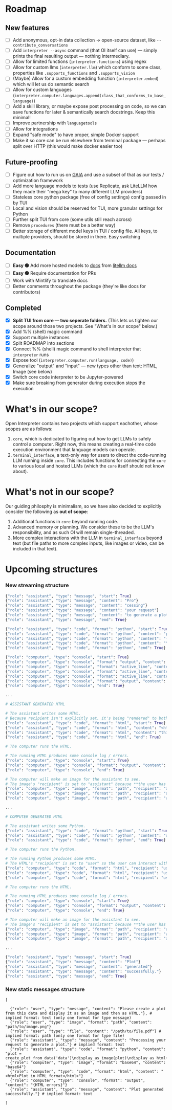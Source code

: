 # Roadmap

## New features

- [ ] Add anonymous, opt-in data collection → open-source dataset, like `--contribute_conversations`
- [ ] Add `interpreter --async` command (that OI itself can use) — simply prints the final resulting output — nothing intermediary.
- [ ] Allow for limited functions (`interpreter.functions`) using regex
- [ ] Allow for custom llms (`interpreter.llm`) which conform to some class, properties like `.supports_functions` and `.supports_vision`
- [ ] (Maybe) Allow for a custom embedding function (`interpreter.embed`) which will let us do semantic search
- [ ] Allow for custom languages (`interpreter.computer.languages.append(class_that_conforms_to_base_language)`)
- [ ] Add a skill library, or maybe expose post processing on code, so we can save functions for later & semantically search docstrings. Keep this minimal!
- [ ] Improve partnership with `languagetools`
- [ ] Allow for integrations
- [ ] Expand "safe mode" to have proper, simple Docker support
- [ ] Make it so core can be run elsewhere from terminal package — perhaps split over HTTP (this would make docker easier too)

## Future-proofing

- [ ] Figure out how to run us on [GAIA](https://huggingface.co/gaia-benchmark) and use a subset of that as our tests / optimization framework
- [ ] Add more language models to tests (use Replicate, ask LiteLLM how they made their "mega key" to many different LLM providers)
- [ ] Stateless core python package (free of config settings) config passed in by TUI
- [ ] Local and vision should be reserved for TUI, more granular settings for Python
- [ ] Further split TUI from core (some utils still reach across)
- [ ] Remove `procedures` (there must be a better way)
- [ ] Better storage of different model keys in TUI / config file. All keys, to multiple providers, should be stored in there. Easy switching

## Documentation

- [ ] **Easy 🟢** Add more hosted models to [docs](https://github.com/KillianLucas/open-interpreter/tree/main/docs/language-model-setup/hosted-models) from [litellm docs](https://docs.litellm.ai/docs/)
- [ ] **Easy 🟢** Require documentation for PRs
- [ ] Work with Mintlify to translate docs
- [ ] Better comments throughout the package (they're like docs for contributors)

## Completed

- [x] **Split TUI from core — two seperate folders.** (This lets us tighten our scope around those two projects. See "What's in our scope" below.)
- [x] Add %% (shell) magic command
- [x] Support multiple instances
- [x] Split ROADMAP into sections
- [x] Connect %% (shell) magic command to shell interpreter that `interpreter` runs
- [x] Expose tool (`interpreter.computer.run(language, code)`)
- [x] Generalize "output" and "input" — new types other than text: HTML, Image (see below)
- [x] Switch core code interpreter to be Jupyter-powered
- [x] Make sure breaking from generator during execution stops the execution

# What's in our scope?

Open Interpreter contains two projects which support eachother, whose scopes are as follows:

1. `core`, which is dedicated to figuring out how to get LLMs to safely control a computer. Right now, this means creating a real-time code execution environment that language models can operate.
2. `terminal_interface`, a text-only way for users to direct the code-running LLM running inside `core`. This includes functions for connecting the `core` to various local and hosted LLMs (which the `core` itself should not know about).

# What's not in our scope?

Our guiding philosphy is minimalism, so we have also decided to explicitly consider the following as **out of scope**:

1. Additional functions in `core` beyond running code.
2. Advanced memory or planning. We consider these to be the LLM's responsibility, and as such OI will remain single-threaded.
3. More complex interactions with the LLM in `terminal_interface` beyond text (but file paths to more complex inputs, like images or video, can be included in that text).

# Upcoming structures

### New streaming structure

```python
{"role": "assistant", "type": "message", "start": True}
{"role": "assistant", "type": "message", "content": "Pro"}
{"role": "assistant", "type": "message", "content": "cessing"}
{"role": "assistant", "type": "message", "content": "your request"}
{"role": "assistant", "type": "message", "content": "to generate a plot."}
{"role": "assistant", "type": "message", "end": True}

{"role": "assistant", "type": "code", "format": "python", "start": True}
{"role": "assistant", "type": "code", "format": "python", "content": "plot = create_plot_from_data"}
{"role": "assistant", "type": "code", "format": "python", "content": "('data')\ndisplay_as_image(plot)"}
{"role": "assistant", "type": "code", "format": "python", "content": "\ndisplay_as_html(plot)"}
{"role": "assistant", "type": "code", "format": "python", "end": True}

{"role": "computer", "type": "console", "start": True}
{"role": "computer", "type": "console", "format": "output", "content": "a printed statement"}
{"role": "computer", "type": "console", "format": "active_line", "content": "1"}
{"role": "computer", "type": "console", "format": "active_line", "content": "2"}
{"role": "computer", "type": "console", "format": "active_line", "content": "3"}
{"role": "computer", "type": "console", "format": "output", "content": "another printed statement"}
{"role": "computer", "type": "console", "end": True}

...

# ASSISTANT GENERATED HTML

# The assistant writes some HTML.
# Because recipient isn't explicitly set, it's being "rendered" to both the user and the computer in real-time.
{"role": "assistant", "type": "code", "format": "html", "start": True}
{"role": "assistant", "type": "code", "format": "html", "content": "<html>Some"}
{"role": "assistant", "type": "code", "format": "html", "content": "thing</html>"}
{"role": "assistant", "type": "code", "format": "html", "end": True}

# The computer runs the HTML.

# The running HTML produces some console log / errors.
{"role": "computer", "type": "console", "start": True}
{"role": "computer", "type": "console", "format": "output", "content": "{HTML errors}"}
{"role": "computer", "type": "console", "end": True}

# The computer will make an image for the assistant to see.
# The image's "recipient" is set to "assistant" because **the user has already seen this HTML** as interactive HTML, in block 1
{"role": "computer", "type": "image", "format": "path", "recipient": "assistant", "start": True}
{"role": "computer", "type": "image", "format": "path", "recipient": "assistant", "content": "/path/to/html_block_render.png"}
{"role": "computer", "type": "image", "format": "path", "recipient": "assistant", "end": True}

...

# COMPUTER GENERATED HTML

# The assistant writes some Python.
{"role": "assistant", "type": "code", "format": "python", "start": True}
{"role": "assistant", "type": "code", "format": "python", "content": "display_plot_as_html(plot)"}
{"role": "assistant", "type": "code", "format": "python", "end": True}

# The computer runs the Python.

# The running Python produces some HTML.
# The HTML's "recipient" is set to "user" so the user can interact with it, but the assistant's context won't get stuffed with tokens (instead, it will get an image in a moment)
{"role": "computer", "type": "code", "format": "html", "recipient": "user", "start": True}
{"role": "computer", "type": "code", "format": "html", "recipient": "user", "content": "<html>Something</html>"}
{"role": "computer", "type": "code", "format": "html", "recipient": "user", "end": True}

# The computer runs the HTML.

# The running HTML produces some console log / errors.
{"role": "computer", "type": "console", "start": True}
{"role": "computer", "type": "console", "format": "output", "content": "{HTML errors}"}
{"role": "computer", "type": "console", "end": True}

# The computer will make an image for the assistant to see.
# The image's "recipient" is set to "assistant" because **the user has already seen this HTML** as interactive HTML, in block 2
{"role": "computer", "type": "image", "format": "path", "recipient": "assistant", "start": True}
{"role": "computer", "type": "image", "format": "path", "recipient": "assistant", "content": "/path/to/html_block_render.png"}
{"role": "computer", "type": "image", "format": "path", "recipient": "assistant", "end": True}

...

{"role": "assistant", "type": "message", "start": True}
{"role": "assistant", "type": "message", "content": "Plot"}
{"role": "assistant", "type": "message", "content": "generated"}
{"role": "assistant", "type": "message", "content": "successfully."}
{"role": "assistant", "type": "message", "end": True}
```

### New static messages structure

```
[

  {"role": "user", "type": "message", "content": "Please create a plot from this data and display it as an image and then as HTML."}, # implied format: text (only one format for type message)
  {"role": "user", "type": "image", "format": "path", "content": "path/to/image.png"}
  {"role": "user", "type": "file", "content": "/path/to/file.pdf"} # implied format: path (only one format for type file)
  {"role": "assistant", "type": "message", "content": "Processing your request to generate a plot."} # implied format: text
  {"role": "assistant", "type": "code", "format": "python", "content": "plot = create_plot_from_data('data')\ndisplay_as_image(plot)\ndisplay_as_html(plot)"}
  {"role": "computer", "type": "image", "format": "base64", "content": "base64"}
  {"role": "computer", "type": "code", "format": "html", "content": "<html>Plot in HTML format</html>"}
  {"role": "computer", "type": "console", "format": "output", "content": "{HTML errors}"}
  {"role": "assistant", "type": "message", "content": "Plot generated successfully."} # implied format: text

]
```
